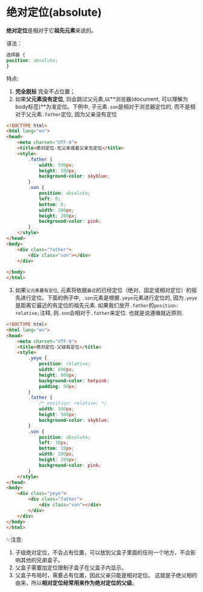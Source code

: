 # 绝对定位(absolute)

**绝对定位**是相对于它**祖先元素**来说的。

语法：

```css
选择器 { 
position: absolute; 
}
```

特点:
1. **完全脱标** 完全不占位置；  
2. 如果**父元素没有定位**, 则会跳过父元素,以**浏览器(document, 可以理解为body标签)**为准定位。下例中, 子元素`.son`是相对于浏览器定位的, 而不是相对于父元素`.father`定位, 因为父亲没有定位

```html
<!DOCTYPE html>
<html lang="en">
<head>
    <meta charset="UTF-8">
    <title>绝对定位-无父亲或者父亲无定位</title>
    <style>
        .father {
            width: 500px;
            height: 500px;
            background-color: skyblue;
        }
        .son {
            position: absolute;
            left: 0;
            bottom: 0;
            width: 200px;
            height: 200px;
            background-color: pink;
        }
    </style>
</head>
<body>
    <div class="father">
        <div class="son"></div>
    </div>
   
</body>
</html>
```

3. 如果`父元素要有定位`, 元素将依据`最近`的已经定位（绝对、固定或相对定位）的祖先进行定位。下面的例子中, `.son`元素是根据`.yeye`元素进行定位的, 因为`.yeye`是距离它最近的有定位的祖先元素. 如果我们放开`.father`的`position: relative;`注释, 则`.son`会相对于`.father`来定位. 也就是说遵循就近原则.

```html
<!DOCTYPE html>
<html lang="en">
<head>
    <meta charset="UTF-8">
    <title>绝对定位-父级有定位</title>
    <style>
        .yeye {
            position: relative;
            width: 800px;
            height: 800px;
            background-color: hotpink;
            padding: 50px;
        }
        .father {
            /* position: relative; */
            width: 500px;
            height: 500px;
            background-color: skyblue;
        }
        .son {
            position: absolute;
            left: 30px;
            bottom: 10px;
            width: 200px;
            height: 200px;
            background-color: pink;
        }
    </style>
</head>
<body>
    <div class="yeye">
        <div class="father">
            <div class="son"></div>
        </div>
    </div>
</body>
</html>
```


✨注意:
1. 子级绝对定位，不会占有位置，可以放到父盒子里面的任何一个地方，不会影响其他的兄弟盒子。
2. 父盒子需要加定位限制子盒子在父盒子内显示。
3. 父盒子布局时，需要占有位置，因此父亲只能是相对定位。
这就是子绝父相的由来，所以**相对定位经常用来作为绝对定位的父级**。